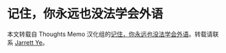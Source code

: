 # 记住，你永远也没法学会外语

本文转载自 Thoughts Memo 汉化组的[记住，你永远也没法学会外语](https://l-m-sherlock.github.io/ZhiHuArchive/564422318.html)。转载请联系 [Jarrett Ye](https://github.com/L-M-Sherlock)。
